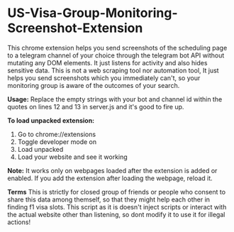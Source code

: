 # US-Visa-Group-Monitoring-Screenshot-Extension
This chrome extension helps you send screenshots of the scheduling page to a telegram channel of your choice through the telegram bot API without  mutating any DOM elements. It just listens for activity and also hides sensitive data. This is not a web scraping tool nor automation tool, It just helps you send screenshots which you immediately can't, so your monitoring group is aware of the outcomes of your search. 

**Usage:**
Replace the empty strings with your bot and channel id within the quotes on lines 12 and 13 in server.js and it's good to fire up.

**To load unpacked extension:**
1. Go to chrome://extensions
2. Toggle developer mode on
3. Load unpacked
4. Load your website and see it working

**Note:** It works only on webpages loaded after the extension is added or enabled. If you add the extension after loading the webpage, reload it.

**Terms** This is strictly for closed group of friends or people who consent to share this data among themself, so that they might help each other in finding f1 visa slots. This script as it is doesn't inject scripts or interact with the actual website other than listening, so dont modify it to use it for illegal actions!

